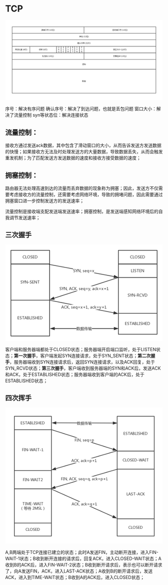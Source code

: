 
# TCP
![title](https://raw.githubusercontent.com/xinjiuyijiu/NoteImages/master/gitnote/2020/07/15/tcp_protocol-1594792406350.jpg)

序号：解决有序问题
确认序号：解决了到达问题，也就是丢包问题
窗口大小：解决了流量控制
syn等状态位：解决连接状态


## 流量控制：
 接收方通过发送ack数据，其中包含了滑动窗口的大小，从而告诉发送方发送数据的快慢；如果接收方无法及时处理发送方的大量数据，导致数据丢失，从而会触发重发机制；为了匹配发送方发送数据的速度和接收方接受数据的速度；

## 拥塞控制：
路由器无法处理高速到达的流量而丢弃数据的现象称为拥塞；因此，发送方不仅需要考虑接收方的流量控制，还需要考虑网络环境，导致的拥堵问题，因此需要通过拥塞窗口进一步控制发送方的发送速率；

流量控制是接收端支配发送端发送速率；拥塞控制，是发送端感知网络环境后的自我调节发送速率；

## 三次握手
![title](https://raw.githubusercontent.com/xinjiuyijiu/NoteImages/master/gitnote/2020/07/15/tcp_three_handshake-1594801162383.jpg)

客户端和服务器端都处于CLOSED状态；服务器端开启端口监听，处于LISTEN状态；**第一次握手**，客户端发起SYN连接请求，处于SYN_SENT状态；**第二次握手**，服务器端收到SYN连接请求后，返回SYN连接请求，以及ACK回复，处于SYN_RCVD状态；**第三次握手**，客户端收到服务器端的SYN和ACK后，发送ACK和ACK，处于ESTABLISHED状态；服务器端收到客户端的ACK后，处于ESTABLISHED状态；

## 四次挥手
![title](https://raw.githubusercontent.com/xinjiuyijiu/NoteImages/master/gitnote/2020/07/15/tcp_four_closed-1594802278575.jpg)

A,B两端处于TCP连接已建立的状态；此时A发送FIN，主动断开连接，进入FIN-WAIT-1状态；B收到断开连接的请求后，回复ACK，进入CLOSED-WAIT状态；A收到B的ACK后，进入FIN-WAIT-2状态；B收到断开请求后，表示也可以断开请求了，向A发送FIN，ACK，进入LAST-ACK状态；A收到B的断开请求后，发送ACK，进入到TIME-WAIT状态；B收到A的ACK后，进入CLOSED状态；
